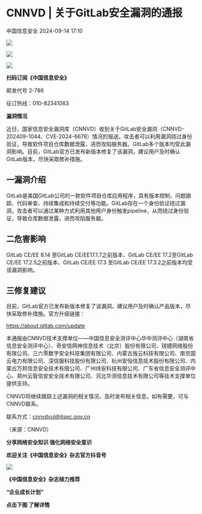 #  CNNVD | 关于GitLab安全漏洞的通报   
 中国信息安全   2024-09-14 17:10  
  
![](https://mmbiz.qpic.cn/sz_mmbiz_gif/1brjUjbpg5yIkCa12Va3ibRJqK8x0jTAEDjPtucdFIqEzNdC0rnIn0EE8Ox3cQCg2sLRCmibPJl6JkZPhBiakgxqg/640?wx_fmt=gif&from=appmsg "")  
  
![](https://mmbiz.qpic.cn/sz_mmbiz_png/1brjUjbpg5yIkCa12Va3ibRJqK8x0jTAEdGEhBZ2q3OHOLtBMKAhC47JLnYKzGeCsnDUlzQh8fzPZOkqH6I6FxQ/640?wx_fmt=png&from=appmsg "")  
  
![](https://mmbiz.qpic.cn/sz_mmbiz_gif/1brjUjbpg5yIkCa12Va3ibRJqK8x0jTAEDjPtucdFIqEzNdC0rnIn0EE8Ox3cQCg2sLRCmibPJl6JkZPhBiakgxqg/640?wx_fmt=gif&from=appmsg "")  
  
**扫码订阅《中国信息安全》**  
  
  
邮发代号 2-786  
  
征订热线：010-82341063  
  
  
  
  
  
  
**漏洞情况**  
  
近日，国家信息安全漏洞库（CNNVD）收到关于GitLab安全漏洞（CNNVD-202409-1044、CVE-2024-6678）情况的报送。攻击者可以利用漏洞绕过身份验证，导致软件项目仓库数据泄露，进而攻陷服务器。GitLab多个版本均受此漏洞影响。目前，GitLab官方已发布新版本修复了该漏洞，建议用户及时确认  
GitLab版本，尽快采取修补措施。  
  
## 一漏洞介绍  
  
  
GitLab是美国GitLab公司的一款软件项目仓库应用程序，具有版本控制、问题跟踪、代码审查、持续集成和持续交付等功能。GitLab存在一个身份验证绕过漏洞，攻击者可以通过某种方式利用其他用户身份触发pipeline，从而绕过身份验证，导致仓库数据泄露，进而攻陷服务器。  
  
## 二危害影响  
  
  
GitLab CE/EE 8.14 至GitLab CE/EE17.1.7之前版本、GitLab CE/EE 17.2至GitLab CE/EE 17.2.5之前版本、GitLab CE/EE 17.3 至GitLab CE/EE 17.3.2之前版本均受该漏洞影响。  
  
## 三修复建议  
  
  
目前，GitLab官方已发布新版本修复了该漏洞，建议用户及时确认产品版本，尽快采取修补措施。官方升级链接：  
  
https://about.gitlab.com/update  
  
本通报由CNNVD技术支撑单位——中国信息安全测评中心华中测评中心（湖南省信息安全测评中心）、奇安信网神信息技术（北京）股份有限公司、锐捷网络股份有限公司、三六零数字安全科技集团有限公司、内蒙古旌云科技有限公司、南京国云电力有限公司、深信服科技股份有限公司、杭州安恒信息技术股份有限公司、内蒙古万邦信息安全技术有限公司、广州纬安科技有限公司、广东省信息安全测评中心、郑州云智信安安全技术有限公司、河北华测信息技术有限公司等技术支撑单位提供支持。  
  
CNNVD将继续跟踪上述漏洞的相关情况，及时发布相关信息。如有需要，可与CNNVD联系。  
  
联系方式：cnnvdvul@itsec.gov.cn  
  
（来源：CNNVD）  
  
  
  
**分享网络安全知识 强化网络安全意识**  
  
**欢迎关注《中国信息安全》杂志官方抖音号**  
  
![](https://mmbiz.qpic.cn/sz_mmbiz_jpg/1brjUjbpg5yIkCa12Va3ibRJqK8x0jTAEswls19icZuKFmDYGE1mB50SMFb06dyCnl08jp1HjRkblSlDu2K0wBicg/640?wx_fmt=jpeg&from=appmsg "")  
  
  
**《中国信息安全》杂志倾力推荐**  
  
**“企业成长计划”**  
  
  
**点击下图 了解详情**  
  
  
  
[](http://mp.weixin.qq.com/s?__biz=MzA5MzE5MDAzOA==&mid=2664162643&idx=1&sn=fcc4f3a6047a0c2f4e4cc0181243ee18&chksm=8b5ee7aabc296ebc7c8c9b145f16e6a5cf8316143db3edce69f2a312214d50a00f65d775198d&scene=21#wechat_redirect)  
  
  
